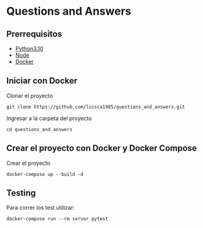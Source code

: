 # Questions and Answers

## Prerrequisitos
- [Python3.10](https://www.python.org/downloads/)
- [Node](https://nodejs.org/es/download/)
- [Docker](https://docs.docker.com/get-docker/)

## Iniciar con Docker
Clonar el proyecto

```
git clone https://github.com/luisca1985/questions_and_answers.git
```

Ingresar a la carpeta del proyecto

```
cd questions_and_answers
```

## Crear el proyecto con Docker y Docker Compose
Crear el proyecto

```
docker-compose up --build -d
```
## Testing
Para correr los test utilizar:
```
docker-compose run --rm server pytest
```